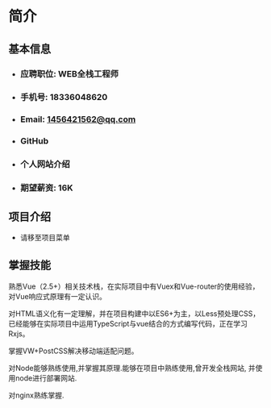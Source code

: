 # 简介
## 基本信息
- ### 应聘职位: WEB全栈工程师
- ### 手机号: 18336048620
- ### Email: 1456421562@qq.com
- ### GitHub 
- ### 个人网站介绍
- ### 期望薪资: 16K
## 项目介绍
- 请移至项目菜单
## 掌握技能
熟悉Vue（2.5+）相关技术栈，在实际项目中有Vuex和Vue-router的使用经验，对Vue响应式原理有一定认识。

对HTML语义化有一定理解，并在项目构建中以ES6+为主，以Less预处理CSS，已经能够在实际项目中运用TypeScript与vue结合的方式编写代码，正在学习Rxjs。

掌握VW+PostCSS解决移动端适配问题。

对Node能够熟练使用,并掌握其原理.能够在项目中熟练使用,曾开发全栈网站, 并使用node进行部署网站.

对nginx熟练掌握.